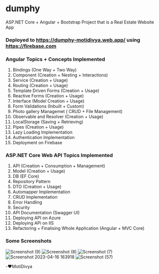 # dumphy
ASP.NET Core + Angular + Bootstrap Project that is a Real Estate Website App

### Deployed to https://dumphy-motidivya.web.app/ using https://firebase.com

### Angular Topics + Concepts Implemented
1. Bindings (One Way + Two Way)
2. Component (Creation + Nesting + Interactions)  
3. Service (Creation + Usage)
4. Routing (Creation + Usage)
5. Template Driven Forms  (Creation + Usage)
6. Reactive Forms (Creation + Usage)
7. Interface (Model Creation + Usage)
8. Form Validations (Inbuilt + Custom) 
9. Photo gallery Managemet ( CRUD + File Management)
10. Observable and Resolver (Creation + Usage)
11. LocalStorage (Saving + Retrieving)
12. Pipes (Creation + Usage)
13. Lazy Loading Implementation
14. Authentication Implementation
15. Deployment on Firebase

### ASP.NET Core Web API Topics Implemented
1. API (Creation + Consumption + Management)
2. Model (Creation + Usage)
3. DB (EF Core)
4. Repository Pattern
5. DTO (Creation + Usage)
6. Automapper Implementation
7. CRUD Implementation
8. Error Handling
9. Security
10. API Documentation (Swagger UI) 
11. Deploying API on Azure
12. Deploying APi on IIS
13. Refactoring + Finalising Whole Application (Angular + MVC Core)

### Some Screenshots
![Screenshot (9)](https://user-images.githubusercontent.com/65925922/230487495-f87522ab-1bfc-4aef-8b80-d820927e0fc8.png)
![Screenshot (8)](https://user-images.githubusercontent.com/65925922/230487503-87042c95-d79c-441d-ac22-0c1b4bc2694e.png)
![Screenshot (7)](https://user-images.githubusercontent.com/65925922/230487518-9b569738-0167-4962-a390-bbda750db966.png)
![Screenshot 2023-04-16 163918](https://user-images.githubusercontent.com/65925922/232305436-97d96fa5-d147-4207-9cbf-583efa978572.png)
![Screenshot (57)](https://user-images.githubusercontent.com/65925922/232510030-160276b3-1a6d-42b0-96ff-9e909764575c.png)

-❤️MotiDivya

